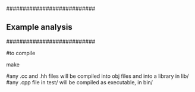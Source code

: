 ###########################
## Example analysis #######
###########################

#to compile

make

#any .cc and .hh files will be compiled into obj files and into a library in lib/
#any .cpp file in test/ will be compiled as executable, in bin/

